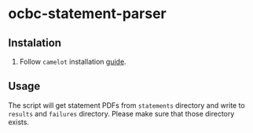 # ocbc-statement-parser

## Instalation

1. Follow `camelot` installation [guide](https://camelot-py.readthedocs.io/en/master/).

## Usage

The script will get statement PDFs from `statements` directory and write to `results` and `failures` directory. Please make sure that those directory exists.
